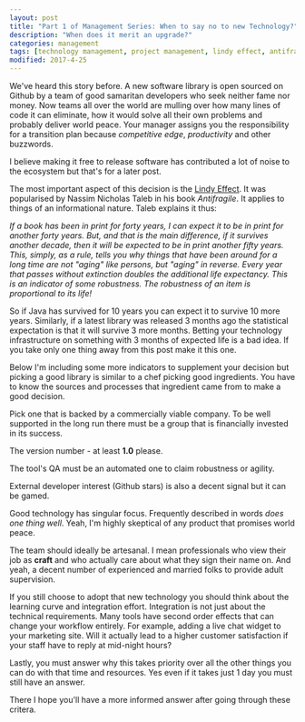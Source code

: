 ```yaml
---
layout: post
title: "Part 1 of Management Series: When to say no to new Technology?"
description: "When does it merit an upgrade?"
categories: management
tags: [technology management, project management, lindy effect, antifragile]
modified: 2017-4-25
---
```

We've heard this story before. A new software library is open sourced on Github by a team of good samaritan developers who seek neither fame nor money. Now teams all over the world are mulling over how many lines of code it can eliminate, how it would solve all their own problems and probably deliver world peace. Your manager assigns you the responsibility for a transition plan because  _competitive edge_, _productivity_ and other buzzwords.

I believe making it free to release software has contributed a lot of noise to the ecosystem but that's for a later post.

The most important aspect of this decision is the [Lindy Effect](https://en.wikipedia.org/wiki/Lindy_effect). It was popularised by Nassim Nicholas Taleb in his book _Antifragile_. It applies to things of an informational nature. Taleb explains it thus:

_If a book has been in print for forty years, I can expect it to be in print for another forty years. But, and that is the main difference, if it survives another decade, then it will be expected to be in print another fifty years. This, simply, as a rule, tells you why things that have been around for a long time are not "aging" like persons, but "aging" in reverse. Every year that passes without extinction doubles the additional life expectancy. This is an indicator of some robustness. The robustness of an item is proportional to its life!_

So if Java has survived for 10 years you can expect it to survive 10 more years. Similarly, if a latest library was released 3 months ago the statistical expectation is that it will survive 3 more months. Betting your technology infrastructure on something with 3 months of expected life is a bad idea. If you take only one thing away from this post make it this one.

Below I'm including some more indicators to supplement your decision but picking a good library is similar to a chef picking good ingredients. You have to know the sources and processes that ingredient came from to make a good decision.

Pick one that is backed by a commercially viable company. To be well supported in the long run there must be a group that is financially invested in its success.

The version number - at least **1.0** please.

The tool's QA must be an automated one to claim robustness or agility.

External developer interest (Github stars) is also a decent signal but it can be gamed.

Good technology has singular focus. Frequently described in words _does one thing well_. Yeah, I'm highly skeptical of any product that promises world peace.

The team should ideally be artesanal. I mean professionals who view their job as **craft** and who actually care about what they sign their name on. And yeah, a decent number of experienced and married folks to provide adult supervision. 

If you still choose to adopt that new technology you should think about the learning curve and integration effort. Integration is not just about the technical requirements. Many tools have second order effects that can change your workflow entirely. For example, adding a live chat widget to your marketing site. Will it actually lead to a higher customer satisfaction if your staff have to reply at mid-night hours?

Lastly, you must answer why this takes priority over all the other things you can do with that time and resources. Yes even if it takes just 1 day you must still have an answer.

There I hope you'll have a more informed answer after going through these critera.
